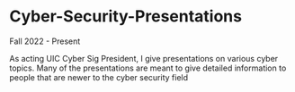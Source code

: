# Cyber-Security-Presentations
Fall 2022 - Present

As acting UIC Cyber Sig President, I give presentations on various cyber topics. Many of the presentations are meant to give detailed information to people that are newer to the cyber security field
